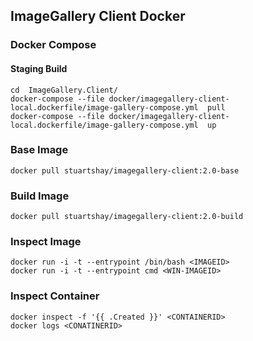 ## ImageGallery Client Docker

### Docker Compose 

#### Staging Build 
```
cd  ImageGallery.Client/
docker-compose --file docker/imagegallery-client-local.dockerfile/image-gallery-compose.yml  pull
docker-compose --file docker/imagegallery-client-local.dockerfile/image-gallery-compose.yml  up
```







### Base Image
```
docker pull stuartshay/imagegallery-client:2.0-base
```

### Build Image 
```
docker pull stuartshay/imagegallery-client:2.0-build
```

### Inspect Image 
```
docker run -i -t --entrypoint /bin/bash <IMAGEID>  
docker run -i -t --entrypoint cmd <WIN-IMAGEID> 
``` 

### Inspect Container 
```
docker inspect -f '{{ .Created }}' <CONTAINERID> 
docker logs <CONATINERID>
```

